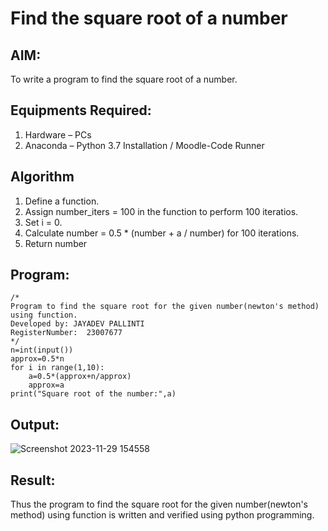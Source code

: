 # Find the square root of a number

## AIM:
To write a program to find the square root of a number.

## Equipments Required:
1. Hardware – PCs
2. Anaconda – Python 3.7 Installation / Moodle-Code Runner

## Algorithm
1. Define a function.
2. Assign number_iters = 100 in the function to perform 100 iteratios.
3. Set i = 0.
4. Calculate  number = 0.5 * (number + a / number) for 100 iterations.
5. Return number

## Program:
```
/*
Program to find the square root for the given number(newton's method) using function.
Developed by: JAYADEV PALLINTI
RegisterNumber:  23007677
*/
n=int(input())
approx=0.5*n
for i in range(1,10):
    a=0.5*(approx+n/approx)
    approx=a
print("Square root of the number:",a)
```

## Output:
![Screenshot 2023-11-29 154558](https://github.com/jayadev133/Square-root-of-a-number/assets/150319465/2417b8ad-6b10-4c89-90c0-029d626f9d25)



## Result:
Thus the program to find the square root for the given number(newton's method) using function is written and verified using python programming.
